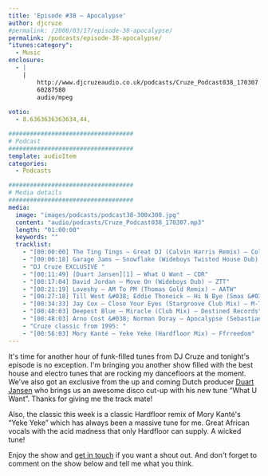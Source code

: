 ```yaml
---
title: 'Episode #38 – Apocalypse'
author: djcruze
#permalink: /2008/03/17/episode-38-apocalypse/
permalink: /podcasts/episode-38-apocalypse/
"itunes:category":
  - Music
enclosure:
  - |
    |
        http://www.djcruzeaudio.co.uk/podcasts/Cruze_Podcast038_170307.mp3
        60287580
        audio/mpeg
        
votio:
  - 8.6363636363634,44,

###################################
# Podcast
###################################
template: audioItem
categories:
  - Podcasts

###################################
# Media details
###################################
media:
  image: "images/podcasts/podcast38-300x300.jpg"
  content: "audio/podcasts/Cruze_Podcast038_170307.mp3"
  length: "01:00:00"
  keywords: ""
  tracklist:
    - "[00:00:00] The Ting Tings – Great DJ (Calvin Harris Remix) – Columbia"
    - "[00:06:18] Garage Jams – Snowflake (Wideboys Twisted House Dub) – Gusto"
    - "DJ Cruze EXCLUSIVE "
    - "[00:11:49] [Duart Jansen][1] – What U Want – CDR"
    - "[00:17:04] David Jordan – Move On (Wideboys Dub) – ZTT"
    - "[00:21:19] Loveshy – AM To PM (Thomas Gold Remix) – AATW"
    - "[00:27:18] Till West &#038; Eddie Thoneick – Hi N Bye (Smax &#038; Gold Remix) – Phunkwerk"
    - "[00:34:33] Jay Cox – Close Your Eyes (Stargroove Club Mix) – M-Trax"
    - "[00:40:03] Deepest Blue – Miracle (Club Mix) – Destined Records"
    - "[00:48:03] Arno Cost &#038; Norman Doray – Apocalypse (Sebastian Leger Remix) – CR2 Records"
    - "Cruze classic from 1995: "
    - "[00:56:03] Mory Kanté – Yeke Yeke (Hardfloor Mix) – Ffrreedom"
---
```


It's time for another hour of funk-filled tunes from DJ Cruze and tonight's episode is no exception. I'm bringing you another show filled with the best house and electro tunes that are rocking my dancefloors at the moment. We've also got an exclusive from the up and coming Dutch producer [Duart Jansen][1] who brings us an awesome disco cut-up with his new tune &#8220;What U Want&#8221;. Thanks for giving me the track mate!

Also, the classic this week is a classic Hardfloor remix of Mory Kanté's &#8220;Yeke Yeke&#8221; which has always been a massive tune for me. Great African vocals with the acid madness that only Hardfloor can supply. A wicked tune!

Enjoy the show and [get in touch][2] if you want a shout out. And don't forget to comment on the show below and tell me what you think.

 [1]: http://www.myspace.com/duartjansen
 [2]: /cms/contact/
 [3]: http://www.djcruze.co.uk/cms/wp-content/DownloadButton.gif
 [4]: http://www.djcruzeaudio.co.uk/podcasts/Cruze_Podcast038_170307.mp3